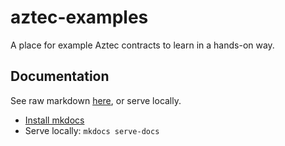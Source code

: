 # aztec-examples

A place for example Aztec contracts to learn in a hands-on way.

## Documentation

See raw markdown [here](./docs/docs/index.md), or serve locally.

- [Install mkdocs](https://www.mkdocs.org/getting-started/#installation)
- Serve locally: `mkdocs serve-docs`
